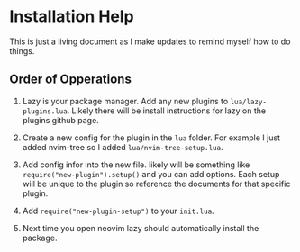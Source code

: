 # Installation Help

This is just a living document as I make updates to remind myself how to do things.

## Order of Opperations

1. Lazy is your package manager. Add any new plugins to `lua/lazy-plugins.lua`. Likely there will be install instructions for lazy on the plugins github page.

2. Create a new config for the plugin in the `lua` folder. For example I just added nvim-tree so I added `lua/nvim-tree-setup.lua`.

3. Add config infor into the new file. likely will be something like `require("new-plugin").setup()` and you can add options. Each setup will be unique to the plugin so reference the documents for that specific plugin.

4. Add `require("new-plugin-setup")` to your `init.lua`.

5. Next time you open neovim lazy should automatically install the package.

